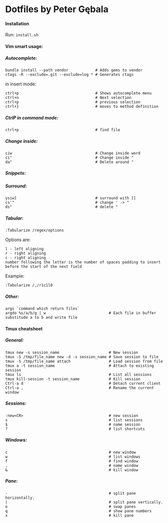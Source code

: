 Dotfiles by Peter Gębala
========

#### Installation
Run: `install.sh`
#### Vim smart usage:
##### Autocomplete:

    bundle install --path vendor            # Adds gems to vendor
    ctags -R --exclude=.git --exclude=log * # Generates ctags

in insert mode:

    ctrl+p                                  # Shows autocomplete menu
    ctrl+n                                  # Next selection
    ctrl+p                                  # previous selection
    ctrl+}                                  # moves to method definition

##### CtrlP in command mode:

    ctrl+p                                  # find file

##### Change inside:

    ciw                                     # Change inside word
    ci"                                     # Change inside "
    da"                                     # Delete around "

##### Snippets:
##### Surround:

    ysiw]                                   # surround with []
    cs'"                                    # change ' -> "
    ds"                                     # delete "

##### Tabular:

    :Tabularize /regex/options

Options are:

    l - left aligning
    r - right aligning
    c - right aligning
    number following the letter is the number of spaces padding to insert before the start of the next field

Example:

    :Tabularize /,/r1c1l0

##### Other:

    args `command which return files`
    argdo %s/a/b/g | w                            # Each file in buffer substitude a to b and write file

#### Tmux cheatsheet
##### General:

    tmux new -s session_name                      # New session
    tmux -S /tmp/file_name new -d -s session_name # Save session to file
    tmux -S /tmp/file_name attach                 # Load session from file
    tmux a -t session_name                        # Attach to existing session
    tmux ls                                       # List all sessions
    tmux kill-session -t session_name             # Kill session
    Ctrl-a d                                      # Detach current client
    Ctrl-a ,                                      # Rename the current window

##### Sessions:

    :new<CR>                                      # new session
    s                                             # list sessions
    $                                             # name session
    ?                                             # list shortcuts

##### Windows:

    c                                             # new window
    w                                             # list windows
    f                                             # find window
    ,                                             # name window
    &                                             # kill window

##### Pane:

    -                                             # split pane horizontally.
    |                                             # split pane vertically.
    o                                             # swap panes
    q                                             # show pane numbers
    x                                             # kill pane
